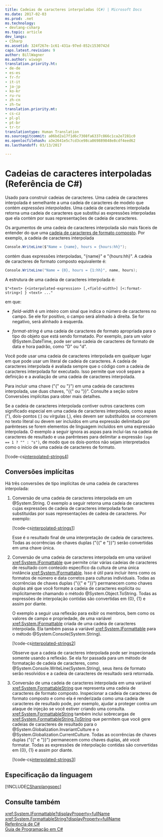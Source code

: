 ```yaml
---
title: Cadeias de caracteres interpoladas (C#) | Microsoft Docs
ms.date: 2017-02-03
ms.prod: .net
ms.technology:
- devlang-csharp
ms.topic: article
dev_langs:
- CSharp
ms.assetid: 324f267e-1c61-431a-97ed-852c1530742d
caps.latest.revision: 9
author: BillWagner
ms.author: wiwagn
translation.priority.ht:
- de-de
- es-es
- fr-fr
- it-it
- ja-jp
- ko-kr
- ru-ru
- zh-cn
- zh-tw
translation.priority.mt:
- cs-cz
- pl-pl
- pt-br
- tr-tr
translationtype: Human Translation
ms.sourcegitcommit: a06bd2a17f1d6c7308fa6337c866c1ca2e7281c0
ms.openlocfilehash: a3e2641e5c7cd3ce98ca869889848e8cdf4eed62
ms.lasthandoff: 03/13/2017

---
```

# <a name="interpolated-strings-c-reference"></a>Cadeias de caracteres interpoladas (Referência de C#)

Usado para construir cadeias de caracteres.  Uma cadeia de caracteres interpolada é semelhante a uma cadeia de caracteres de modelo que contém *expressões interpoladas*.  Uma cadeia de caracteres interpolada retorna uma cadeia de caracteres que substitui as expressões interpoladas que ela contém por suas representações de cadeia de caracteres.  

Os argumentos de uma cadeia de caracteres interpolada são mais fáceis de entender do que uma [cadeia de caracteres de formato composto](../../../standard/base-types/composite-format.md#composite-format-string).  Por exemplo, a cadeia de caracteres interpolada  
  
```csharp  
Console.WriteLine($"Name = {name}, hours = {hours:hh}"); 
```  
contém duas expressões interpoladas, "{name}" e "{hours:hh}". A cadeia de caracteres de formato composto equivalente é:

```csharp
Console.WriteLine("Name = {0}, hours = {1:hh}", name, hours);  
```  

A estrutura de uma cadeia de caracteres interpolada é:  
  
```  
$"<text> {<interpolated-expression> [,<field-width>] [<:format-string>] } <text> ..."  
```  

em que: 

- *field-width* é um inteiro com sinal que indica o número de caracteres no campo. Se ele for positivo, o campo será alinhado à direita. Se for negativo, será alinhado à esquerda. 

- *format-string* é uma cadeia de caracteres de formato apropriada para o tipo do objeto que está sendo formatado. Por exemplo, para um valor @System.DateTime, pode ser uma cadeia de caracteres de formato de data e hora padrão, como "D" ou "d".

 Você pode usar uma cadeia de caracteres interpolada em qualquer lugar em que pode usar um literal de cadeia de caracteres.  A cadeia de caracteres interpolada é avaliada sempre que o código com a cadeia de caracteres interpolada for executado. Isso permite que você separe a definição e a avaliação de uma cadeia de caracteres interpolada.  
  
 Para incluir uma chave ("{" ou "}") em uma cadeia de caracteres interpolada, use duas chaves, "{{" ou "}}".  Consulte a seção sobre Conversões implícitas para obter mais detalhes.  

Se a cadeia de caracteres interpolada contiver outros caracteres com significado especial em uma cadeia de caracteres interpolada, como aspas ("), dois-pontos (:) ou vírgulas (,), eles devem ser substituídos se ocorrerem no texto literal ou devem ser incluídos em uma expressão delimitada por parênteses se forem elementos de linguagem incluídos em uma expressão interpolada. O exemplo a seguir ignora as aspas para incluí-las na cadeia de caracteres de resultado e usa parênteses para delimitar a expressão `(age == 1 ? "" : "s")`, de modo que os dois-pontos não sejam interpretados como o início de uma cadeia de caracteres de formato.

[!code-cs[interpolated-strings4](../../../../samples/snippets/csharp/language-reference/keywords/interpolated-strings4.cs#1)]  

## <a name="implicit-conversions"></a>Conversões implícitas  

Há três conversões de tipo implícitas de uma cadeia de caracteres interpolada:  

1. Conversão de uma cadeia de caracteres interpolada em um @System.String. O exemplo a seguir retorna uma cadeia de caracteres cujas expressões de cadeia de caracteres interpolada foram substituídas por suas representações de cadeia de caracteres. Por exemplo:

   [!code-cs[interpolated-strings1](../../../../samples/snippets/csharp/language-reference/keywords/interpolated-strings1.cs#1)]  

   Esse é o resultado final de uma interpretação de cadeia de caracteres. Todas as ocorrências de chaves duplas ("{{" e "}}") serão convertidas em uma chave única. 

2. Conversão de uma cadeia de caracteres interpolada em uma variável <xref:System.IFormattable> que permite criar várias cadeias de caracteres de resultado com conteúdo específico da cultura de uma única instância <xref:System.IFormattable>. Isso é útil para incluir itens como os formatos de número e data corretos para culturas individuais.  Todas as ocorrências de chaves duplas ("{{" e "}}") permanecem como chaves duplas até que você formate a cadeia de caracteres explícita ou implicitamente chamando o método @System.Object.ToString.  Todas as expressões de interpolação contidas são convertidas em {0}, {1} e assim por diante.  

   O exemplo a seguir usa reflexão para exibir os membros, bem como os valores de campo e propriedade, de uma variável <xref:System.IFormattable> criada de uma cadeia de caracteres interpolada. Ela também passa a variável <xref:System.IFormattable> para o método @System.Console(System.String).

   [!code-cs[interpolated-strings2](../../../../samples/snippets/csharp/language-reference/keywords/interpolated-strings2.cs#1)]  

   Observe que a cadeia de caracteres interpolada pode ser inspecionada somente usando a reflexão. Se ela for passada para um método de formatação de cadeia de caracteres, como @System.Console.WriteLine(System.String), seus itens de formato serão resolvidos e a cadeia de caracteres de resultado será retornada. 

3. Conversão de uma cadeia de caracteres interpolada em uma variável <xref:System.FormattableString> que representa uma cadeia de caracteres de formato composto. Inspecionar a cadeia de caracteres de formato composto e como ela é renderizada como uma cadeia de caracteres de resultado pode, por exemplo, ajudar a proteger contra um ataque de injeção se você estiver criando uma consulta.  <xref:System.FormattableString> também inclui sobrecargas de <xref:System.FormattableString.ToString> que permitem que você gere cadeias de caracteres de resultado para o @System.Globalization.InvariantCulture e o @System.Globalization.CurrentCulture.  Todas as ocorrências de chaves duplas ("{{" e "}}") permanecem como chaves duplas, até você formatar.  Todas as expressões de interpolação contidas são convertidas em {0}, {1} e assim por diante.  

   [!code-cs[interpolated-strings3](../../../../samples/snippets/csharp/language-reference/keywords/interpolated-strings3.cs#1)]  

## <a name="language-specification"></a>Especificação da linguagem  
 [!INCLUDE[CSharplangspec](../../../csharp/language-reference/keywords/includes/csharplangspec_md.md)]  
  
## <a name="see-also"></a>Consulte também  
 <xref:System.IFormattable?displayProperty=fullName>   
 <xref:System.FormattableString?displayProperty=fullName>   
 [Referência de C#](../../../csharp/language-reference/index.md)   
 [Guia de Programação em C#](../../../csharp/programming-guide/index.md)


